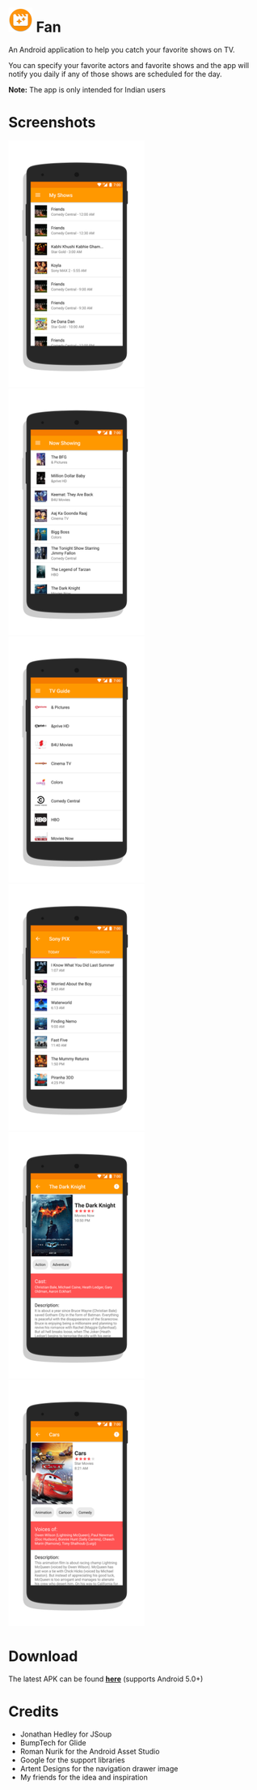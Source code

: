 # ![](https://github.com/psyclone20/Fan/blob/master/app/src/main/res/mipmap-mdpi/ic_launcher.png) Fan
An Android application to help you catch your favorite shows on TV.

You can specify your favorite actors and favorite shows and the app will notify you daily if any of those shows are scheduled for the day.

**Note:** The app is only intended for Indian users

# Screenshots
<img src="https://github.com/psyclone20/Fan/blob/master/screenshots/my_shows.png" width="270" height="486" /> <img src="https://github.com/psyclone20/Fan/blob/master/screenshots/now_showing.png" width="270" height="486" /> <img src="https://github.com/psyclone20/Fan/blob/master/screenshots/tv_guide.png" width="270" height="486" /> <img src="https://github.com/psyclone20/Fan/blob/master/screenshots/channel.png" width="270" height="486" /> <img src="https://github.com/psyclone20/Fan/blob/master/screenshots/show1.png" width="270" height="486" /> <img src="https://github.com/psyclone20/Fan/blob/master/screenshots/show2.png" width="270" height="486" />

# Download
The latest APK can be found **[here](https://goo.gl/7kEkti)** (supports Android 5.0+)

# Credits
* Jonathan Hedley for JSoup
* BumpTech for Glide
* Roman Nurik for the Android Asset Studio
* Google for the support libraries
* Artent Designs for the navigation drawer image
* My friends for the idea and inspiration
